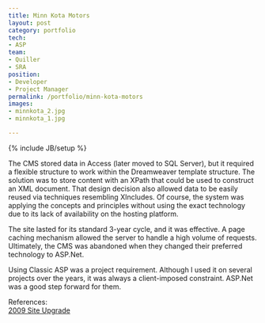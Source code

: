 ```yaml
---
title: Minn Kota Motors
layout: post
category: portfolio
tech:
- ASP
team:
- Quiller
- SRA
position:
- Developer
- Project Manager
permalink: /portfolio/minn-kota-motors
images:
- minnkota_2.jpg
- minnkota_1.jpg

---
```

{% include JB/setup %}
<div id="node-74" class="node node-portfolio node-promoted">
  <div class="content clearfix">
    <div class="field field-name-body field-type-text-with-summary field-label-hidden"><div class="field-items"><div class="field-item even"><p>The CMS stored data in Access (later moved to SQL Server), but it required a flexible structure to work within the Dreamweaver template structure. The solution was to store content with an XPath that could be used to construct an XML document. That design decision also allowed data to be easily reused via techniques resembling XIncludes. Of course, the system was applying the concepts and principles without using the exact technology due to its lack of availability on the hosting platform.</p>
<p>The site lasted for its standard 3-year cycle, and it was effective. A page caching mechanism allowed the server to handle a high volume of requests. Ultimately, the CMS was abandoned when they changed their preferred technology to ASP.Net.</p>
<p>Using Classic ASP was a project requirement. Although I used it on several projects over the years, it was always a client-imposed constraint. ASP.Net was a good step forward for them.</p>
</div></div></div><div class="field field-name-field-reference field-type-link-field field-label-above"><div class="field-label">References:&nbsp;</div><div class="field-items"><div class="field-item even"><a href="http://witti.ws/portfolio/minnkotamotors-com" rel="nofollow">2009 Site Upgrade</a></div></div></div>  </div>
</div>
